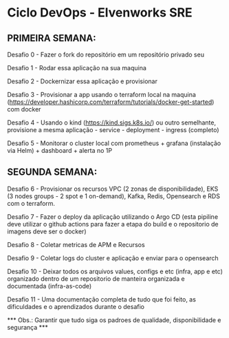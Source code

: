 # Ciclo DevOps - Elvenworks SRE

## PRIMEIRA SEMANA:

Desafio 0 - Fazer o fork do repositório em um repositório privado seu

Desafio 1 - Rodar essa aplicação na sua maquina

Desafio 2 - Dockernizar essa aplicação e provisionar

Desafio 3 - Provisionar a app  usando o terraform local na maquina (https://developer.hashicorp.com/terraform/tutorials/docker-get-started) com docker

Desafio 4 - Usando o kind (https://kind.sigs.k8s.io/) ou outro semelhante, provisione a mesma aplicação - service - deployment - ingress (completo)

Desafio 5 - Monitorar o cluster local com prometheus + grafana (instalação via Helm) + dashboard + alerta no 1P

## SEGUNDA SEMANA:

Desafio 6 - Provisionar os recursos VPC (2 zonas de disponibilidade), EKS (3 nodes groups - 2 spot e 1 on-demand), Kafka, Redis, Opensearch e RDS com o terraform.

Desafio 7 - Fazer o deploy da aplicação utilizando o Argo CD (esta pipiline deve utilizar o github actions para fazer a etapa do build e o repositorio de imagens deve ser o docker)

Desafio 8 - Coletar metricas de APM e Recursos

Desafio 9 - Coletar logs do cluster e aplicação e enviar para o opensearch

Desafio 10 - Deixar todos os arquivos values, configs e etc (infra, app e etc) organizado dentro de um repositorio de manteira organizada e documentada (infra-as-code)

Desafio 11 - Uma documentação completa de tudo que foi feito, as dificuldades e o aprendizados durante o desafio

*** Obs.: Garantir que tudo siga os padroes de qualidade, disponibilidade e segurança ***
